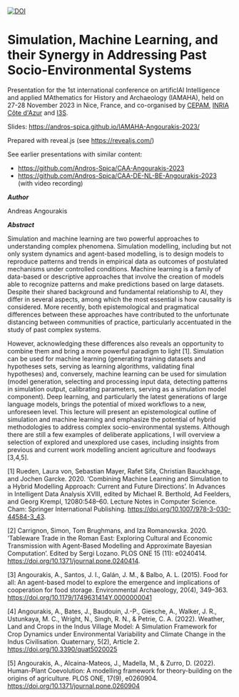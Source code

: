 [![DOI](https://zenodo.org/badge/DOI/10.5281/zenodo.10358688.svg)](https://doi.org/10.5281/zenodo.10358688)

# Simulation, Machine Learning, and their Synergy in Addressing Past Socio-Environmental Systems
Presentation for the 1st international conference on artificIAl Intelligence and applied MAthematics for History and Archaeology (IAMAHA), held on 27-28 November 2023 in Nice, France, and co-organised by [CEPAM](https://www.cepam.cnrs.fr/), [INRIA Côte d'Azur](https://www.inria.fr/fr/centre-inria-universite-cote-azur) and [I3S](https://www.i3s.unice.fr/).

Slides: https://andros-spica.github.io/IAMAHA-Angourakis-2023/

Prepared with reveal.js (see https://revealjs.com/)

See earlier presentations with similar content: 
- https://github.com/Andros-Spica/CAA-Angourakis-2023
- https://github.com/Andros-Spica/CAA-DE-NL-BE-Angourakis-2023 (with video recording)

**_Author_**

Andreas Angourakis

**_Abstract_**

Simulation and machine learning are two powerful approaches to understanding complex phenomena. Simulation modelling, including but not only system dynamics and agent-based modelling, is to design models to reproduce patterns and trends in empirical data as outcomes of postulated mechanisms under controlled conditions. Machine learning is a family of data-based or descriptive approaches that involve the creation of models able to recognize patterns and make predictions based on large datasets. Despite their shared background and fundamental relationship to AI, they differ in several aspects, among which the most essential is how causality is considered. More recently, both epistemological and pragmatical differences between these approaches have contributed to the unfortunate distancing between communities of practice, particularly accentuated in the study of past complex systems.

However, acknowledging these differences also reveals an opportunity to combine them and bring a more powerful paradigm to light [1]. Simulation can be used for machine learning (generating training datasets and hypotheses sets, serving as learning algorithms, validating final hypotheses) and, conversely, machine learning can be used for simulation (model generation, selecting and processing input data, detecting patterns in simulation output, calibrating parameters, serving as a simulation model component). Deep learning, and particularly the latest generations of large language models, brings the potential of mixed workflows to a new, unforeseen level.
This lecture will present an epistemological outline of simulation and machine learning and emphasize the potential of hybrid methodologies to address complex socio-environmental systems. Although there are still a few examples of deliberate applications, I will overview a selection of explored and unexplored use cases, including insights from previous and current work modelling ancient agriculture and foodways [3,4,5].

[1] Rueden, Laura von, Sebastian Mayer, Rafet Sifa, Christian Bauckhage, and Jochen Garcke. 2020. ‘Combining Machine Learning and Simulation to a Hybrid Modelling Approach: Current and Future Directions’. In Advances in Intelligent Data Analysis XVIII, edited by Michael R. Berthold, Ad Feelders, and Georg Krempl, 12080:548–60. Lecture Notes in Computer Science. Cham: Springer International Publishing. https://doi.org/10.1007/978-3-030-44584-3_43.

[2] Carrignon, Simon, Tom Brughmans, and Iza Romanowska. 2020. ‘Tableware Trade in the Roman East: Exploring Cultural and Economic Transmission with Agent-Based Modelling and Approximate Bayesian Computation’. Edited by Sergi Lozano. PLOS ONE 15 (11): e0240414. https://doi.org/10.1371/journal.pone.0240414.

[3] Angourakis, A., Santos, J. I., Galán, J. M., & Balbo, A. L. (2015). Food for all: An agent-based model to explore the emergence and implications of cooperation for food storage. Environmental Archaeology, 20(4), 349–363. https://doi.org/10.1179/1749631414Y.0000000041

[4] Angourakis, A., Bates, J., Baudouin, J.-P., Giesche, A., Walker, J. R., Ustunkaya, M. C., Wright, N., Singh, R. N., & Petrie, C. A. (2022). Weather, Land and Crops in the Indus Village Model: A Simulation Framework for Crop Dynamics under Environmental Variability and Climate Change in the Indus Civilisation. Quaternary, 5(2), Article 2. https://doi.org/10.3390/quat5020025

[5] Angourakis, A., Alcaina-Mateos, J., Madella, M., & Zurro, D. (2022). Human-Plant Coevolution: A modelling framework for theory-building on the origins of agriculture. PLOS ONE, 17(9), e0260904. https://doi.org/10.1371/journal.pone.0260904
